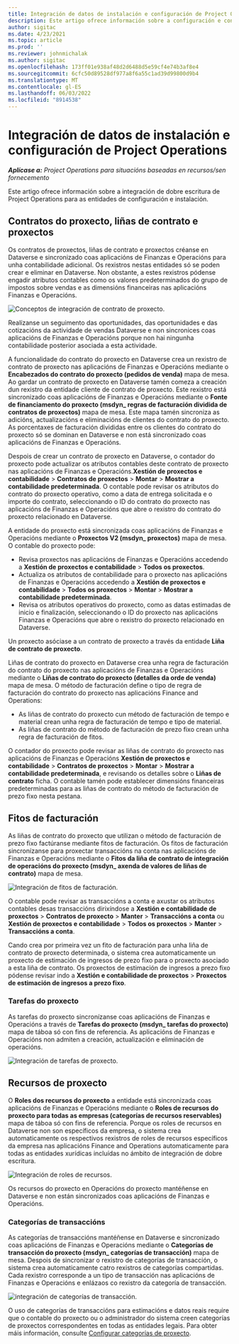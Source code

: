 ```yaml
---
title: Integración de datos de instalación e configuración de Project Operations
description: Este artigo ofrece información sobre a configuración e configuración de mapas de dobre escritura de Project Operations.
author: sigitac
ms.date: 4/23/2021
ms.topic: article
ms.prod: ''
ms.reviewer: johnmichalak
ms.author: sigitac
ms.openlocfilehash: 173ff01e938af48d2d6488d5e59cf4e74b3af8e4
ms.sourcegitcommit: 6cfc50d89528df977a8f6a55c1ad39d99800d9b4
ms.translationtype: MT
ms.contentlocale: gl-ES
ms.lasthandoff: 06/03/2022
ms.locfileid: "8914538"
---
```

# <a name="project-operations-setup-and-configuration-data-integration"></a>Integración de datos de instalación e configuración de Project Operations

_**Aplícase a:** Project Operations para situacións baseadas en recursos/sen fornecemento_

Este artigo ofrece información sobre a integración de dobre escritura de Project Operations para as entidades de configuración e instalación.

## <a name="project-contracts-contract-lines-and-projects"></a>Contratos do proxecto, liñas de contrato e proxectos

Os contratos de proxectos, liñas de contrato e proxectos créanse en Dataverse e sincronizado coas aplicacións de Finanzas e Operacións para unha contabilidade adicional. Os rexistros nestas entidades só se poden crear e eliminar en Dataverse. Non obstante, a estes rexistros pódense engadir atributos contables como os valores predeterminados do grupo de impostos sobre vendas e as dimensións financeiras nas aplicacións Finanzas e Operacións.

  ![Conceptos de integración de contrato de proxecto.](./media/1ProjectContract.jpg)

Realízanse un seguimento das oportunidades, das oportunidades e das cotizacións da actividade de vendas Dataverse e non sincronices coas aplicacións de Finanzas e Operacións porque non hai ningunha contabilidade posterior asociada a esta actividade.

A funcionalidade do contrato do proxecto en Dataverse crea un rexistro de contrato de proxecto nas aplicacións de Finanzas e Operacións mediante o **Encabezados do contrato do proxecto (pedidos de venda)** mapa de mesa. Ao gardar un contrato de proxecto en Dataverse tamén comeza a creación dun rexistro da entidade cliente de contrato de proxecto. Este rexistro está sincronizado coas aplicacións de Finanzas e Operacións mediante o **Fonte de financiamento do proxecto (msdyn\_ regras de facturación dividida de contratos de proxectos)** mapa de mesa. Este mapa tamén sincroniza as adicións, actualizacións e eliminacións de clientes do contrato do proxecto. As porcentaxes de facturación divididas entre os clientes do contrato do proxecto só se dominan en Dataverse e non está sincronizado coas aplicacións de Finanzas e Operacións.

Despois de crear un contrato de proxecto en Dataverse, o contador do proxecto pode actualizar os atributos contables deste contrato de proxecto nas aplicacións de Finanzas e Operacións.**Xestión de proxectos e contabilidade** > **Contratos de proxectos** > **Montar** > **Mostrar a contabilidade predeterminada**. O contable pode revisar os atributos do contrato do proxecto operativo, como a data de entrega solicitada e o importe do contrato, seleccionando o ID do contrato do proxecto nas aplicacións de Finanzas e Operacións que abre o rexistro do contrato do proxecto relacionado en Dataverse.

A entidade do proxecto está sincronizada coas aplicacións de Finanzas e Operacións mediante o **Proxectos V2 (msdyn\_ proxectos)** mapa de mesa. O contable do proxecto pode:

  - Revisa proxectos nas aplicacións de Finanzas e Operacións accedendo a **Xestión de proxectos e contabilidade** > **Todos os proxectos**. 
  - Actualiza os atributos de contabilidade para o proxecto nas aplicacións de Finanzas e Operacións accedendo a **Xestión de proxectos e contabilidade** > **Todos os proxectos** > **Montar** > **Mostrar a contabilidade predeterminada**.  
  - Revisa os atributos operativos do proxecto, como as datas estimadas de inicio e finalización, seleccionando o ID do proxecto nas aplicacións Finanzas e Operacións que abre o rexistro do proxecto relacionado en Dataverse.

Un proxecto asóciase a un contrato de proxecto a través da entidade **Liña de contrato de proxecto**.

Liñas de contrato do proxecto en Dataverse crea unha regra de facturación do contrato do proxecto nas aplicacións de Finanzas e Operacións mediante o **Liñas de contrato do proxecto (detalles da orde de venda)** mapa de mesa. O método de facturación define o tipo de regra de facturación do contrato do proxecto nas aplicacións Finance and Operations:

  - As liñas de contrato do proxecto cun método de facturación de tempo e material crean unha regra de facturación de tempo e tipo de material.
  - As liñas de contrato do método de facturación de prezo fixo crean unha regra de facturación de fitos.

O contador do proxecto pode revisar as liñas de contrato do proxecto nas aplicacións de Finanzas e Operacións **Xestión de proxectos e contabilidade** > **Contratos de proxectos** > **Montar** > **Mostrar a contabilidade predeterminada**, e revisando os detalles sobre o **Liñas de contrato** ficha. O contable tamén pode establecer dimensións financeiras predeterminadas para as liñas de contrato do método de facturación de prezo fixo nesta pestana.

## <a name="billing-milestones"></a>Fitos de facturación

As liñas de contrato do proxecto que utilizan o método de facturación de prezo fixo factúranse mediante fitos de facturación. Os fitos de facturación sincronízanse para proxectar transaccións na conta nas aplicacións de Finanzas e Operacións mediante o **Fitos da liña de contrato de integración de operacións do proxecto (msdyn\_ axenda de valores de liñas de contrato)** mapa de mesa.

  ![Integración de fitos de facturación.](./media/2Milestones.jpg)

O contable pode revisar as transaccións a conta e axustar os atributos contables desas transaccións dirixíndose a **Xestión e contabilidade de proxectos** > **Contratos de proxecto** > **Manter** > **Transaccións a conta** ou **Xestión de proxectos e contabilidade** > **Todos os proxectos** > **Manter** > **Transaccións a conta**.

Cando crea por primeira vez un fito de facturación para unha liña de contrato de proxecto determinada, o sistema crea automaticamente un proxecto de estimación de ingresos de prezo fixo para o proxecto asociado a esta liña de contrato. Os proxectos de estimación de ingresos a prezo fixo pódense revisar indo a **Xestión e contabilidade de proxectos** > **Proxectos de estimación de ingresos a prezo fixo**.

### <a name="project-tasks"></a>Tarefas do proxecto

As tarefas do proxecto sincronízanse coas aplicacións de Finanzas e Operacións a través de **Tarefas do proxecto (msdyn\_ tarefas do proxecto)** mapa de táboa só con fins de referencia. As aplicacións de Finanzas e Operacións non admiten a creación, actualización e eliminación de operacións.

  ![Integración de tarefas de proxecto.](./media/3Tasks.jpg)

## <a name="project-resources"></a>Recursos de proxecto

O **Roles dos recursos do proxecto** a entidade está sincronizada coas aplicacións de Finanzas e Operacións mediante o **Roles de recursos do proxecto para todas as empresas (categorías de recursos reservables)** mapa de táboa só con fins de referencia. Porque os roles de recursos en Dataverse non son específicos da empresa, o sistema crea automaticamente os respectivos rexistros de roles de recursos específicos da empresa nas aplicacións Finance and Operations automaticamente para todas as entidades xurídicas incluídas no ámbito de integración de dobre escritura.

![Integración de roles de recursos.](./media/5Resources.jpg)

Os recursos do proxecto en Operacións do proxecto mantéñense en Dataverse e non están sincronizados coas aplicacións de Finanzas e Operacións.

### <a name="transaction-categories"></a>Categorías de transaccións

As categorías de transaccións mantéñense en Dataverse e sincronizado coas aplicacións de Finanzas e Operacións mediante o **Categorías de transacción do proxecto (msdyn\_ categorías de transacción)** mapa de mesa. Despois de sincronizar o rexistro de categorías de transacción, o sistema crea automaticamente catro rexistros de categorías compartidas. Cada rexistro corresponde a un tipo de transacción nas aplicacións de Finanzas e Operacións e enlázaos co rexistro da categoría de transacción.

![integración de categorías de transacción.](./media/4TransactionCategories.jpg)

O uso de categorías de transaccións para estimacións e datos reais require que o contable do proxecto ou o administrador do sistema creen categorías de proxectos correspondentes en todas as entidades legais. Para obter máis información, consulte [Configurar categorías de proxecto](../project-accounting/configure-project-categories.md).

